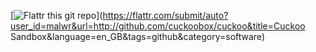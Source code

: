 [![Flattr this git repo](http://api.flattr.com/button/flattr-badge-large.png)](https://flattr.com/submit/auto?user_id=malwr&url=http://github.com/cuckoobox/cuckoo&title=Cuckoo Sandbox&language=en_GB&tags=github&category=software)
